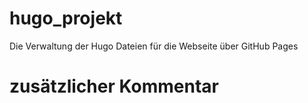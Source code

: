 # hugo_projekt
Die Verwaltung der Hugo Dateien für die Webseite über GitHub Pages

# zusätzlicher Kommentar